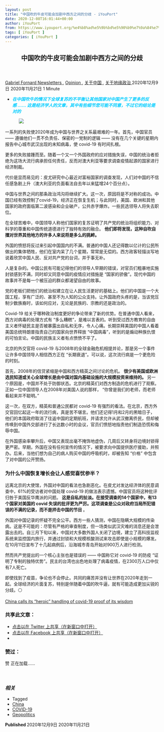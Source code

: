 ```yaml
---
layout: post
title: "中国吹的牛皮可能会加剧中西方之间的分歧 - iYouPort"
date: 2020-12-08T16:01:44+00:00
author: iYouPort
from: https://www.iyouport.org/%e4%b8%ad%e5%9b%bd%e5%90%b9%e7%9a%84%e7%89%9b%e7%9a%ae%e5%8f%af%e8%83%bd%e4%bc%9a%e5%8a%a0%e5%89%a7%e4%b8%ad%e8%a5%bf%e6%96%b9%e4%b9%8b%e9%97%b4%e7%9a%84%e5%88%86%e6%ad%a7/
tags: [ iYouPort ]
categories: [ iYouPort ]
---
```


<article class="post-15450 post type-post status-publish format-standard has-post-thumbnail hentry category-newsletters category-opinion category-27 category-56 tag-china tag-covid-19 tag-geopolitics" id="post-15450">
 <header class="entry-header">
  <h1 class="entry-title">
   中国吹的牛皮可能会加剧中西方之间的分歧
  </h1>
 </header>
 <div class="entry-meta">
  <span class="byline">
   <a href="https://www.iyouport.org/author/gabrielfornard/" rel="author" title="由Gabriel Fornard发布">
    Gabriel Fornard
   </a>
  </span>
  <span class="cat-links">
   <a href="https://www.iyouport.org/category/newsletters/" rel="category tag">
    Newsletters
   </a>
   ,
   <a href="https://www.iyouport.org/category/opinion/" rel="category tag">
    Opinion
   </a>
   ,
   <a href="https://www.iyouport.org/category/%e5%85%b3%e4%ba%8e%e4%b8%ad%e5%9b%bd/" rel="category tag">
    关于中国
   </a>
   ,
   <a href="https://www.iyouport.org/category/%e5%85%b3%e4%ba%8e%e5%9c%b0%e7%bc%98%e6%94%bf%e6%b2%bb/" rel="category tag">
    关于地缘政治
   </a>
  </span>
  <span class="published-on">
   <time class="entry-date published" datetime="2020-12-09T00:01:44+08:00">
    2020年12月9日
   </time>
   <time class="updated" datetime="2020-11-21T20:09:36+08:00">
    2020年11月21日
   </time>
  </span>
  <span class="word-count">
   1 Minute
  </span>
 </div>
 <div class="entry-content">
  <ul>
   <li class="graf graf--p">
    <span style="color: #00ccff;">
     <em>
      <strong>
       在中国吹牛的情况下全球复苏的不平衡让其他国家对中国产生了更多的反感 …… 这是经济学人的文章，其中有些细节您可能不同意，不过它的结论是对的
      </strong>
     </em>
    </span>
   </li>
  </ul>
  <figure class="graf graf--figure">
   <img class="graf-image aligncenter jetpack-lazy-image" data-height="720" data-image-id="0*zNRQzGE2wlrN0FTj.jpg" data-lazy-src="https://i0.wp.com/cdn-images-1.medium.com/max/1067/0*zNRQzGE2wlrN0FTj.jpg?w=1100&amp;is-pending-load=1#038;ssl=1" data-recalc-dims="1" data-width="1280" src="https://i0.wp.com/cdn-images-1.medium.com/max/1067/0*zNRQzGE2wlrN0FTj.jpg?w=1100&amp;ssl=1" srcset="data:image/gif;base64,R0lGODlhAQABAIAAAAAAAP///yH5BAEAAAAALAAAAAABAAEAAAIBRAA7"/>
   <noscript>
    <img class="graf-image aligncenter" data-height="720" data-image-id="0*zNRQzGE2wlrN0FTj.jpg" data-recalc-dims="1" data-width="1280" src="https://i0.wp.com/cdn-images-1.medium.com/max/1067/0*zNRQzGE2wlrN0FTj.jpg?w=1100&amp;ssl=1"/>
   </noscript>
  </figure>
  <p class="graf graf--p">
   一系列的失败使2020年成为中国与世界之关系最艰难的一年。首先，中国官员 —— 遵循他们一贯不负责任、保密的一党制的逻辑 —— 没有在几个关键的星期内报告中心城市武汉出现的未知病毒，使 covid-19 有时间扎根。
  </p>
  <p class="graf graf--p">
   更多的失败接踵而至。随着一个又一个外国政府的应对措施失误，中国的统治者拒绝为这场大流行病承担任何责任，反而对澳大利亚等要求调查疫情起源的国家进行经济制裁。
  </p>
  <p class="graf graf--p">
   代价是显而易见的：皮尤研究中心最近对富裕国家的调查发现，人们对中国的不信任感急剧上升（澳大利亚的负面看法自去年以来猛增24个百分点）。
  </p>
  <p class="graf graf--p">
   中国与世界之间的那条政治鸿沟将继续扩大。这一次，原因将是不对称的成功。中国已经有效控制了covid-19，经济正在恢复生机；与此同时，美国、欧洲和其他国家的政府面临第二波感染和企业破产，公共赤字爆炸。一些民选领导人将失去职位。
  </p>
  <p class="graf graf--p">
   在全球苦难中，中国领导人称他们国家的复苏证明了共产党的统治将组织能力、对科学的尊重和中国传统道德进行了独特有效的融合。
   <strong class="markup--strong markup--p-strong">
    他们即将发现，这种自吹自擂对世界其他地方的许多人来说将是多么的挑衅。
   </strong>
  </p>
  <p class="graf graf--p">
   外国的愤怒将反过来引起中国国内的不满。普通的中国人还记得数以亿计的公民所做出的集体牺牲，他们在室内呆了几个星期，常常是无偿的。西方政客轻描淡写地说着欣赏中国人民、反对共产党的台词，并于事无补。
  </p>
  <p class="graf graf--p">
   人是复杂的。中国公民有可能记得他们的领导人早期的错误，对官员们粗暴地实施封锁感到不满，同时却又同意中国的疫情应对措施是 “国家的骄傲”。现代中国的故事并不是每一个被压迫的群众都渴望自由的故事。
  </p>
  <p class="graf graf--p">
   党的老板们把他们的统治权建立在让人民生活更好的基础上。他们的中国是一个大国工程，享有广泛的、甚至不为人知的公众支持。让外国政府头疼的是，当该党压制少数族裔时，该如何应对，无论是民族的、宗教的还是政治的。
  </p>
  <p class="graf graf--p">
   Covid-19 给关于哪种政治制度更好的争论带来了新的优势。在普通中国人看来，西方对病毒的处理方式有 “多么糟糕”，是难以言表的。听到受过西方教育的自由主义者怀疑民主是否被暴露出自私和无序，令人心痛。长期崇拜美国的中国人看着美国总统特朗普指责自己的国家向世界释放 “中国病毒”，听到的是煽动种族仇恨的可怕言论。中国的民族主义者有点愤愤不平了。
  </p>
  <p class="graf graf--p">
   北京的外交官将 covid-19 与2008年的全球金融危机相提并论，那是另一个事件让许多中国领导人相信西方正在 “长期衰退”。可以说，这次流行病是一个更危险的时刻。
  </p>
  <p class="graf graf--p">
   首先，2008年的信贷紧缩是中国和西方精英之间讨论的危机。
   <strong class="markup--strong markup--p-strong">
    很少有美国或欧洲选民知道或关心全球增长是由中国对国内基础设施的大规模投资来维持的。
   </strong>
   另一个原因是，中国并不处于防御状态。北京的精英们对西方制造的危机进行了观察。正如一位中国领导人在2008年对美国人说的那样， “你曾是我们的老师，而老师看起来并不聪明。”
  </p>
  <p class="graf graf--p">
   这一次，在双方，精英和普通公民都对 covid-19 有强烈的看法。在北京，西方外交官回忆起这一年的流行病，真是苦不堪言。他们还记得1月和2月的黑暗日子，他们的本国政府取消了往返中国的定期航班，并请求允许从武汉撤离侨民，但却被传唤到中国外交部进行了长达数小时的会议，官员们愤怒地指责他们制造恐慌和侮辱中国。
  </p>
  <p class="graf graf--p">
   在外国感染率攀升后，中国又表现出毫不掩饰地虚伪，几周后又转身将边境封锁得更严密。早期，外国在没有任何宣传的情况下，被要求向中国提供医疗援助，并照办。后来，当他们想为自己的病人购买中国的呼吸机时，却被告知 “价格” 中包含了对中国的公开赞扬。
  </p>
  <h3 class="graf graf--p">
   <strong class="markup--strong markup--p-strong">
    为什么中国恢复增长会让人感觉喜忧参半？
   </strong>
  </h3>
  <p class="graf graf--p">
   远离北京的大使馆，外国对中国的看法也急剧恶化。在皮尤对发达经济体的民意调查中，61%的受访者对中国处理 covid-19 的做法表示遗憾。中国官员将这种批评归咎于美国反华鹰派的问题。
   <strong class="markup--strong markup--p-strong">
    这是自私的扯淡。在接受调查的14个国家中，有13个国家对美国的 covid 失误的批评更为严厉。这项调查是公众对政府当局所犯错误的不满的记录，而不是抨击中国的节目
   </strong>
   。
  </p>
  <p class="graf graf--p">
   外国对中国记录的怀疑不完全公平。西方一些人猜测，中国在隐瞒大规模的传染病。这是不可能的：尽管有严格的审查制度，但一场类似武汉灾难的消息还是会泄露出去的。自三月下旬以来，中国对大多数外国人关闭了边境，建立了高科技监视系统来监控国内旅行，并通过封锁和大规模核酸测试来攻击即使是小规模的爆发。在10月11日宣布了十几起病例后，沿海城市青岛开始对900万人进行检测。
  </p>
  <p class="graf graf--p">
   然而共产党提出的一个核心主张也是错误的 —— 中国称它对 covid-19 的防疫 “证明了专制的独特优势”。民主的台湾也出色地处理了病毒疫情，在2300万人口中仅有7人死亡。
  </p>
  <p class="graf graf--p">
   即使找到了疫苗，争论也不会停止。共同的痛苦并没有让世界在2020年走到一起。全球经济的片面复苏，特别是伴随着中国的吹牛逼，就有可能造成更加尖锐的分歧。⚪️
  </p>
  <p class="graf graf--p">
   <a class="markup--anchor markup--p-anchor" data-href="https://www.economist.com/china/2020/10/17/china-calls-its-heroic-handling-of-covid-19-proof-of-its-wisdom?fsrc=newsletter&amp;utm_campaign=the-economist-today&amp;utm_medium=newsletter&amp;utm_source=salesforce-marketing-cloud&amp;utm_term=2020-10-22&amp;utm_content=article-link-3&amp;etear=nl_today_3" href="https://www.economist.com/china/2020/10/17/china-calls-its-heroic-handling-of-covid-19-proof-of-its-wisdom?fsrc=newsletter&amp;utm_campaign=the-economist-today&amp;utm_medium=newsletter&amp;utm_source=salesforce-marketing-cloud&amp;utm_term=2020-10-22&amp;utm_content=article-link-3&amp;etear=nl_today_3" rel="noopener noreferrer" target="_blank">
    China calls its “heroic” handling of covid-19 proof of its wisdom
   </a>
  </p>
  <div id="atatags-1611829871-5fe7322b0a5e0">
  </div>
  <div class="sharedaddy sd-sharing-enabled">
   <div class="robots-nocontent sd-block sd-social sd-social-icon sd-sharing">
    <h3 class="sd-title">
     共享此文章：
    </h3>
    <div class="sd-content">
     <ul>
      <li class="share-twitter">
       <a class="share-twitter sd-button share-icon no-text" data-shared="sharing-twitter-15450" href="https://www.iyouport.org/%e4%b8%ad%e5%9b%bd%e5%90%b9%e7%9a%84%e7%89%9b%e7%9a%ae%e5%8f%af%e8%83%bd%e4%bc%9a%e5%8a%a0%e5%89%a7%e4%b8%ad%e8%a5%bf%e6%96%b9%e4%b9%8b%e9%97%b4%e7%9a%84%e5%88%86%e6%ad%a7/?share=twitter" rel="nofollow noopener noreferrer" target="_blank" title="点击以在 Twitter 上共享">
        <span>
        </span>
        <span class="sharing-screen-reader-text">
         点击以在 Twitter 上共享（在新窗口中打开）
        </span>
       </a>
      </li>
      <li class="share-facebook">
       <a class="share-facebook sd-button share-icon no-text" data-shared="sharing-facebook-15450" href="https://www.iyouport.org/%e4%b8%ad%e5%9b%bd%e5%90%b9%e7%9a%84%e7%89%9b%e7%9a%ae%e5%8f%af%e8%83%bd%e4%bc%9a%e5%8a%a0%e5%89%a7%e4%b8%ad%e8%a5%bf%e6%96%b9%e4%b9%8b%e9%97%b4%e7%9a%84%e5%88%86%e6%ad%a7/?share=facebook" rel="nofollow noopener noreferrer" target="_blank" title="点击以在 Facebook 上共享">
        <span>
        </span>
        <span class="sharing-screen-reader-text">
         点击以在 Facebook 上共享（在新窗口中打开）
        </span>
       </a>
      </li>
      <li class="share-end">
      </li>
     </ul>
    </div>
   </div>
  </div>
  <div class="sharedaddy sd-block sd-like jetpack-likes-widget-wrapper jetpack-likes-widget-unloaded" data-name="like-post-frame-161182987-15450-5fe7322b0ab99" data-src="https://widgets.wp.com/likes/#blog_id=161182987&amp;post_id=15450&amp;origin=www.iyouport.org&amp;obj_id=161182987-15450-5fe7322b0ab99" id="like-post-wrapper-161182987-15450-5fe7322b0ab99">
   <h3 class="sd-title">
    赞过：
   </h3>
   <div class="likes-widget-placeholder post-likes-widget-placeholder" style="height: 55px;">
    <span class="button">
     <span>
      赞
     </span>
    </span>
    <span class="loading">
     正在加载……
    </span>
   </div>
   <span class="sd-text-color">
   </span>
   <a class="sd-link-color">
   </a>
  </div>
  <div class="jp-relatedposts" id="jp-relatedposts">
   <h3 class="jp-relatedposts-headline">
    <em>
     相关
    </em>
   </h3>
  </div>
 </div>
 <div class="entry-footer">
  <ul class="post-tags light-text">
   <li>
    Tagged
   </li>
   <li>
    <a href="https://www.iyouport.org/tag/china/" rel="tag">
     China
    </a>
   </li>
   <li>
    <a href="https://www.iyouport.org/tag/covid-19/" rel="tag">
     COVID-19
    </a>
   </li>
   <li>
    <a href="https://www.iyouport.org/tag/geopolitics/" rel="tag">
     Geopolitics
    </a>
   </li>
  </ul>
 </div>
 <div class="entry-author-wrapper">
  <div class="site-posted-on">
   <strong>
    Published
   </strong>
   <time class="entry-date published" datetime="2020-12-09T00:01:44+08:00">
    2020年12月9日
   </time>
   <time class="updated" datetime="2020-11-21T20:09:36+08:00">
    2020年11月21日
   </time>
  </div>
 </div>
</article>

